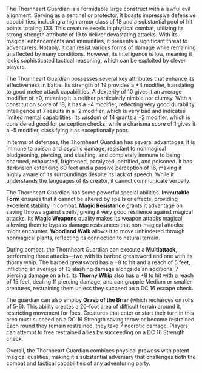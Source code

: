 The Thornheart Guardian is a formidable large construct with a lawful evil alignment. Serving as a sentinel or protector, it boasts impressive defensive capabilities, including a high armor class of 18 and a substantial pool of hit points totaling 133. This creature excels in physical combat, utilizing its strong strength attribute of 19 to deliver devastating attacks. With its magical enhancements and immunities, it presents a significant threat to adventurers. Notably, it can resist various forms of damage while remaining unaffected by many conditions. However, its intelligence is low, meaning it lacks sophisticated tactical reasoning, which can be exploited by clever players.

The Thornheart Guardian possesses several key attributes that enhance its effectiveness in battle. Its strength of 19 provides a +4 modifier, translating to good melee attack capabilities. A dexterity of 10 gives it an average modifier of +0, meaning it is neither particularly nimble nor clumsy. With a constitution score of 18, it has a +4 modifier, reflecting very good durability. Intelligence at 7 results in a -2 modifier, which is very bad and indicates limited mental capabilities. Its wisdom of 14 grants a +2 modifier, which is considered good for perception checks, while a charisma score of 1 gives it a -5 modifier, classifying it as exceptionally poor.

In terms of defenses, the Thornheart Guardian has several advantages: it is immune to poison and psychic damage, resistant to nonmagical bludgeoning, piercing, and slashing, and completely immune to being charmed, exhausted, frightened, paralyzed, petrified, and poisoned. It has darkvision extending 60 feet and a passive perception of 16, making it highly aware of its surroundings despite its lack of speech. While it understands the languages of its creator, it cannot communicate verbally.

The Thornheart Guardian has some powerful special abilities. **Immutable Form** ensures that it cannot be altered by spells or effects, providing excellent stability in combat. **Magic Resistance** grants it advantage on saving throws against spells, giving it very good resilience against magical attacks. Its **Magic Weapons** quality makes its weapon attacks magical, allowing them to bypass damage resistances that non-magical attacks might encounter. **Woodland Walk** allows it to move unhindered through nonmagical plants, reflecting its connection to natural terrain.

During combat, the Thornheart Guardian can execute a **Multiattack**, performing three attacks—two with its barbed greatsword and one with its thorny whip. The barbed greatsword has a +8 to hit and a reach of 5 feet, inflicting an average of 13 slashing damage alongside an additional 7 piercing damage on a hit. Its **Thorny Whip** also has a +8 to hit with a reach of 15 feet, dealing 11 piercing damage, and can grapple Medium or smaller creatures, restraining them unless they succeed on a DC 16 escape check.

The guardian can also employ **Grasp of the Briar** (which recharges on rolls of 5-6). This ability creates a 20-foot area of difficult terrain around it, restricting movement for foes. Creatures that enter or start their turn in this area must succeed on a DC 16 Strength saving throw or become restrained. Each round they remain restrained, they take 7 necrotic damage. Players can attempt to free restrained allies by succeeding on a DC 16 Strength check.

Overall, the Thornheart Guardian combines physical prowess with potent magical qualities, making it a substantial adversary that challenges both the combat and tactical capabilities of any adventuring party.